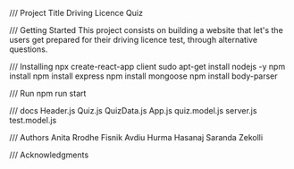 /// Project Title
Driving Licence Quiz

/// Getting Started
This project consists on building a website that let's the users get prepared for their driving licence test, through alternative questions.

/// Installing
npx create-react-app client
sudo apt-get install nodejs -y
npm install
npm install express
npm install mongoose
npm install body-parser

/// Run
npm run start


/// docs
Header.js
Quiz.js
QuizData.js
App.js
quiz.model.js
server.js
test.model.js


/// Authors 
Anita Rrodhe 
Fisnik Avdiu
Hurma Hasanaj 
Saranda Zekolli


/// Acknowledgments
